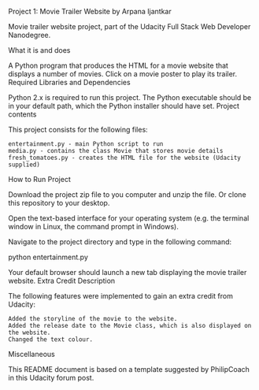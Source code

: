 Project 1: Movie Trailer Website
by Arpana Ijantkar

Movie trailer website project, part of the Udacity Full Stack Web Developer Nanodegree.

What it is and does

A Python program that produces the HTML for a movie website that displays a number of movies. Click on a movie poster to play its trailer.
Required Libraries and Dependencies

Python 2.x is required to run this project. The Python executable should be in your default path, which the Python installer should have set.
Project contents

This project consists for the following files:

    entertainment.py - main Python script to run
    media.py - contains the class Movie that stores movie details
    fresh_tomatoes.py - creates the HTML file for the website (Udacity supplied)

How to Run Project

Download the project zip file to you computer and unzip the file. Or clone this repository to your desktop.

Open the text-based interface for your operating system (e.g. the terminal window in Linux, the command prompt in Windows).

Navigate to the project directory and type in the following command:

python entertainment.py

Your default browser should launch a new tab displaying the movie trailer website.
Extra Credit Description

The following features were implemented to gain an extra credit from Udacity:

    Added the storyline of the movie to the website.
    Added the release date to the Movie class, which is also displayed on the website.
    Changed the text colour.
    
Miscellaneous

This README document is based on a template suggested by PhilipCoach in this Udacity forum post.